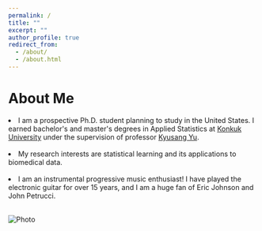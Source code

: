 ```yaml
---
permalink: /
title: ""
excerpt: ""
author_profile: true
redirect_from: 
  - /about/
  - /about.html
---
```


<!-- <p align="center">
  <img src="https://jaehochang92.github.io/files/jae.jpg?raw=true" alt="Photo" style="width: 450px;"/> 
</p> -->

# About Me

<p>
  <li>
  I am a prospective Ph.D. student planning to study in the United States. I earned bachelor's and master's degrees in Applied Statistics at <a href="http://www.konkuk.ac.kr/do/Eng/Index.do" target="_blank">Konkuk University</a> under the supervision of professor <a href="http://home.konkuk.ac.kr/~kyusangu" target="_blank">Kyusang Yu</a>.
  </li>

  <br>

  <li>
    My research interests are statistical learning and its applications to biomedical data.
  </li>

  <br>

  <li>
    I am an instrumental progressive music enthusiast! I have played the electronic guitar for over 15 years, and I am a huge fan of Eric Johnson and John Petrucci.
  </li>
</p>

<br>

<img src="https://jaehochang92.github.io/images/music.png?raw=true" alt="Photo">